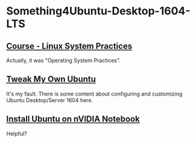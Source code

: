 # Something4Ubuntu-Desktop-1604-LTS

## [Course - Linux System Practices](./Course-Linux-Practices)

Actually, it was "Operating System Practices".

## [Tweak My Own Ubuntu](./Tweak-My-Own-Ubuntu)

It's my fault. There is some content about configuring and customizing Ubuntu Desktop/Server 1604 here.

## [Install Ubuntu on nVIDIA Notebook](./NVIDIA-FxxK-YOU)

Helpful?
